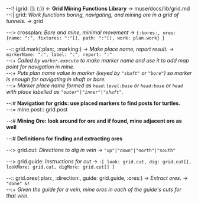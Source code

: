 --:! {grid: []: (:)} <- **Grid Mining Functions Library** -> muse/docs/lib/grid.md      
--:| grid: _Work functions boring, navigating, and mining ore in a grid of tunnels._ -> grid  

--:> crossplan: _Bore and mine, minimal movement_ -> `{:bores:, ores: {name: ":", fixtures: ":"[], path: ":"[], work: plan.work} }`  

--:: grid.mark(:plan:, :marking:) -> _Make place name, report result._ -> `markerName: ":", label: ":", report: ":"`    
--:+ _Called by `worker.execute` to make marker name and use it to add map point for navigation in mine._    
--:+ _Puts plan name value in marker (keyed by `"shaft"` or `"bore"`) so marker is enough for navigating in shaft or bore._    
--:+ _Marker place name formed as `head:level:base` or `head:base` or `head` with place labelled as `"outer"|"inner"|"shaft"`._  

--:# **Navigation for grids:  use placed markers to find posts for turtles.**    
--:= mine.post:: grid.post  

--:# **Mining Ore: look around for ore and if found, mine adjacent ore as well**  

--:# **Definitions for finding and extracting ores**  

--:> grid.cut: _Directions to dig in vein_ -> `"up"|"down"|"north"|"south"`  

--:> grid.guide: _Instructions for cut_ -> `:[ look: grid.cut, dig: grid.cut[], lookMore: grid.cut, digMore: grid.cut[] ]`  

--:: grid.ores(:plan:, :direction:, guide: grid.guide, :ores:) -> _Extract ores._ -> `"done" &!`    
--:+ _Given the guide for a vein, mine ores in each of the guide's cuts for that vein._  